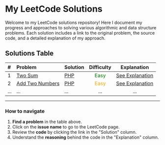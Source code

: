 # My LeetCode Solutions

Welcome to my LeetCode solutions repository! Here I document my progress and approaches to solving various algorithmic and data structure problems.
Each solution includes a link to the original problem, the source code, and a detailed explanation of my approach.
## Solutions Table

| #   | Problem                                                           | Solution                                             |               Difficulty               |                          Explanation                          |
| :-- | :---------------------------------------------------------------- | :--------------------------------------------------- | :------------------------------------: | :-----------------------------------------------------------: |
| 1   | [Two Sum](https://leetcode.com/problems/two-sum/)                 | [PHP](./solutions/0001-two-sum/solution.php)         | <span style="color:green">Easy</span>  |     [See Explanation](./solutions/0001-two-sum/readme.md)     |
| 2   | [Add Two Numbers](https://leetcode.com/problems/add-two-numbers/) | [PHP](./solutions/0002-add-two-numbers/solution.php) | <span style="color:orange">Easy</span> | [See Explanation](./solutions/0002-add-two-numbers/readme.md) |
| ... | ...                                                               | ...                                                  |                  ...                   |                              ...                              |

---

### **How to navigate**

1.  **Find a problem** in the table above.
2.  Click on the **issue name** to go to the LeetCode page.
3.  Review the **code** by clicking the link in the "Solution" column.
4.  Understand the **reasoning** behind the code in the "Explanation" column.